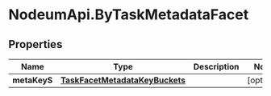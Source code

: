 # NodeumApi.ByTaskMetadataFacet

## Properties

Name | Type | Description | Notes
------------ | ------------- | ------------- | -------------
**metaKeyS** | [**TaskFacetMetadataKeyBuckets**](TaskFacetMetadataKeyBuckets.md) |  | [optional] 


